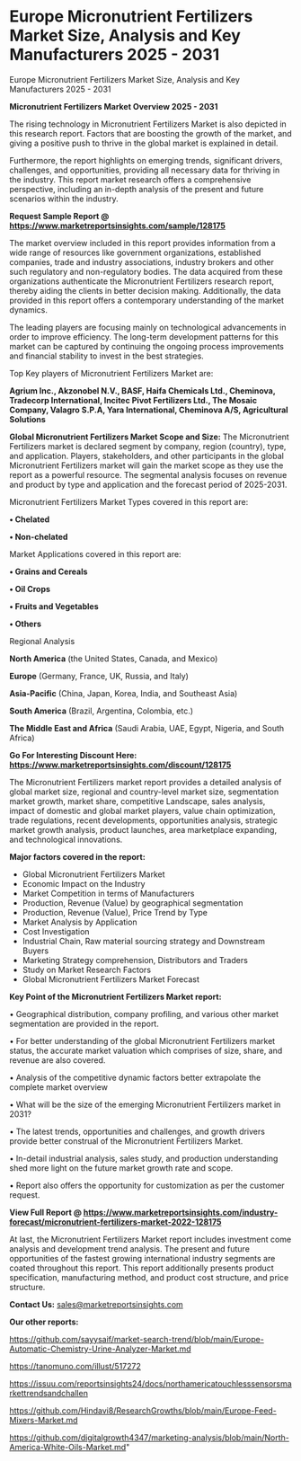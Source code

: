# Europe Micronutrient Fertilizers Market Size, Analysis and Key Manufacturers 2025 - 2031
Europe Micronutrient Fertilizers Market Size, Analysis and Key Manufacturers 2025 - 2031

<Strong> Micronutrient Fertilizers Market Overview 2025 - 2031</strong>

The rising technology in Micronutrient Fertilizers Market is also depicted in this research report. Factors that are boosting the growth of the market, and giving a positive push to thrive in the global market is explained in detail.

Furthermore, the report highlights on emerging trends, significant drivers, challenges, and opportunities, providing all necessary data for thriving in the industry. This report market research offers a comprehensive perspective, including an in-depth analysis of the present and future scenarios within the industry.

<strong>Request Sample Report @ <a href=https://www.marketreportsinsights.com/sample/128175>https://www.marketreportsinsights.com/sample/128175</a></strong>

The market overview included in this report provides information from a wide range of resources like government organizations, established companies, trade and industry associations, industry brokers and other such regulatory and non-regulatory bodies. The data acquired from these organizations authenticate the Micronutrient Fertilizers research report, thereby aiding the clients in better decision making. Additionally, the data provided in this report offers a contemporary understanding of the market dynamics.

The leading players are focusing mainly on technological advancements in order to improve efficiency. The long-term development patterns for this market can be captured by continuing the ongoing process improvements and financial stability to invest in the best strategies.

Top Key players of Micronutrient Fertilizers Market are:

<strong>Agrium Inc., Akzonobel N.V., BASF, Haifa Chemicals Ltd., Cheminova, Tradecorp International, Incitec Pivot Fertilizers Ltd., The Mosaic Company, Valagro S.P.A, Yara International, Cheminova A/S, Agricultural Solutions</strong>

<strong><b>Global Micronutrient Fertilizers Market Scope and Size:</b></strong>
The Micronutrient Fertilizers market is declared segment by company, region (country), type, and application. Players, stakeholders, and other participants in the global Micronutrient Fertilizers market will gain the market scope as they use the report as a powerful resource. The segmental analysis focuses on revenue and product by type and application and the forecast period of 2025-2031.

Micronutrient Fertilizers Market Types covered in this report are:

<strong>• Chelated

• Non-chelated</strong>

Market Applications covered in this report are:

<strong>• Grains and Cereals

• Oil Crops

• Fruits and Vegetables

• Others</strong> 

Regional Analysis

<strong>North America</strong> (the United States, Canada, and Mexico)

<strong>Europe</strong> (Germany, France, UK, Russia, and Italy)

<strong>Asia-Pacific</strong> (China, Japan, Korea, India, and Southeast Asia)

<strong>South America</strong> (Brazil, Argentina, Colombia, etc.)

<strong>The Middle East and Africa</strong> (Saudi Arabia, UAE, Egypt, Nigeria, and South Africa)

<strong>Go For Interesting Discount Here: <a href=https://www.marketreportsinsights.com/discount/128175>https://www.marketreportsinsights.com/discount/128175</a></strong>

The Micronutrient Fertilizers market report provides a detailed analysis of global market size, regional and country-level market size, segmentation market growth, market share, competitive Landscape, sales analysis, impact of domestic and global market players, value chain optimization, trade regulations, recent developments, opportunities analysis, strategic market growth analysis, product launches, area marketplace expanding, and technological innovations.

<strong><b>Major factors covered in the report:</b></strong>
<ul>
  <li>Global Micronutrient Fertilizers Market </li>
  <li>Economic Impact on the Industry</li>
  <li>Market Competition in terms of Manufacturers</li>
  <li>Production, Revenue (Value) by geographical segmentation</li>
  <li>Production, Revenue (Value), Price Trend by Type</li>
  <li>Market Analysis by Application</li>
  <li>Cost Investigation</li>
  <li>Industrial Chain, Raw material sourcing strategy and Downstream Buyers</li>
  <li>Marketing Strategy comprehension, Distributors and Traders</li>
  <li>Study on Market Research Factors</li>
  <li>Global Micronutrient Fertilizers Market Forecast</li>
</ul>

<strong><b>Key Point of the Micronutrient Fertilizers Market report:</b></strong>

• Geographical distribution, company profiling, and various other market segmentation are provided in the report.

• For better understanding of the global Micronutrient Fertilizers market status, the accurate market valuation which comprises of size, share, and revenue are also covered.

• Analysis of the competitive dynamic factors better extrapolate the complete market overview

• What will be the size of the emerging Micronutrient Fertilizers market in 2031?

• The latest trends, opportunities and challenges, and growth drivers provide better construal of the Micronutrient Fertilizers Market.

• In-detail industrial analysis, sales study, and production understanding shed more light on the future market growth rate and scope.

• Report also offers the opportunity for customization as per the customer request.

<strong><b>View Full Report @ <a href=https://www.marketreportsinsights.com/industry-forecast/micronutrient-fertilizers-market-2022-128175>https://www.marketreportsinsights.com/industry-forecast/micronutrient-fertilizers-market-2022-128175</a></b></strong>


At last, the Micronutrient Fertilizers Market report includes investment come analysis and development trend analysis. The present and future opportunities of the fastest growing international industry segments are coated throughout this report. This report additionally presents product specification, manufacturing method, and product cost structure, and price structure.

<strong>Contact Us:</strong>
sales@marketreportsinsights.com

<strong>Our other reports:</strong>

<a href=https://github.com/sayysaif/market-search-trend/blob/main/Europe-Automatic-Chemistry-Urine-Analyzer-Market.md>https://github.com/sayysaif/market-search-trend/blob/main/Europe-Automatic-Chemistry-Urine-Analyzer-Market.md</a>

<a href=https://tanomuno.com/illust/517272>https://tanomuno.com/illust/517272</a>

<a href=https://issuu.com/reportsinsights24/docs/northamericatouchlesssensorsmarkettrendsandchallen>https://issuu.com/reportsinsights24/docs/northamericatouchlesssensorsmarkettrendsandchallen</a>

<a href=https://github.com/Hindavi8/ResearchGrowths/blob/main/Europe-Feed-Mixers-Market.md>https://github.com/Hindavi8/ResearchGrowths/blob/main/Europe-Feed-Mixers-Market.md</a>

<a href=https://github.com/digitalgrowth4347/marketing-analysis/blob/main/North-America-White-Oils-Market.md>https://github.com/digitalgrowth4347/marketing-analysis/blob/main/North-America-White-Oils-Market.md</a>"

